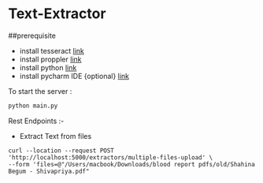# Text-Extractor

##prerequisite
* install tesseract [link](https://tesseract-ocr.github.io/tessdoc/)
* install proppler [link](https://formulae.brew.sh/formula/poppler)
* install python [link](https://www.python.org/downloads/)
* install pycharm IDE {optional} [link](https://www.jetbrains.com/pycharm/download/)

To start the server :

```python
python main.py
```
Rest Endpoints :-
* Extract Text from files
```shell
curl --location --request POST 'http://localhost:5000/extractors/multiple-files-upload' \
--form 'files=@"/Users/macbook/Downloads/blood report pdfs/old/Shahina Begum - Shivapriya.pdf"
```